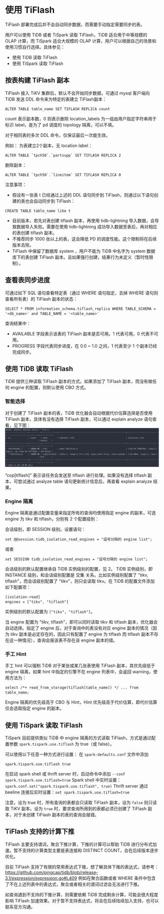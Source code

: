 # 使用 TiFlash
TiFlash 部署完成后并不会自动同步数据，而需要手动指定需要同步的表。

用户可以使用 TiDB 或者 TiSpark 读取 TiFlash，TiDB 适合用于中等规模的 OLAP 计算，而 TiSpark 适合大规模的 OLAP 计算，用户可以根据自己的场景和使用习惯自行选择。具体参见：
  * 使用 TiDB 读取 TiFlash
  * 使用 TiSpark 读取 TiFlash
## 按表构建 TiFlash 副本
TiFlash 接入 TiKV 集群后，默认不会开始同步数据，可通过 mysql 客户端向 TiDB 发送 DDL 命令来为特定的表建立 TiFlash副本：
```
ALTER TABLE table_name SET TIFLASH REPLICA count 
```
count 表示副本数，0 则表示删除
location_labels 为一组由用户指定字符串用于标识 label，是为了 pd 调度的 topology 隔离，可以不填。

对于相同表的多次 DDL 命令，仅保证最后一次能生效。

例如：
为表建立2个副本，无 location label：
```
ALTER TABLE `tpch50`.`partsupp` SET TIFLASH REPLICA 2
```
删除副本：
```
ALTER TABLE `tpch50`.`lineitem` SET TIFLASH REPLICA 0
```

注意事项：
  * 假设有一张表 t 已经通过上述的 DDL 语句同步到 TiFlash，则通过以下语句创建的表也会自动同步到 TiFlash：
```
CREATE TABLE table_name like t
```
  * 目前版本，若先对表创建 tiflash 副本，再使用 tidb-lightning 导入数据，会导致数据导入失败。需要在使用 tidb-lightning 成功导入数据至表后，再对相应的表创建 tiflash 副本。
  * 不推荐同步 1000 张以上的表，这会降低 PD 的调度性能。这个限制将在后续版本去除。
  * TiFlash 中保留了数据库 system ，用户不能为 TiDB 中名字为 system 数据库下的表创建 TiFlash 副本。且如果强行创建，结果行为未定义（暂时性限制）。
## 查看表同步进度
可通过如下 SQL 语句查看特定表（通过 WHERE 语句指定，去掉 WHERE 语句则查看所有表）的 TiFlash 副本的状态：
```
SELECT * FROM information_schema.tiflash_replica WHERE TABLE_SCHEMA = '<db_name>' and TABLE_NAME = '<table_name>'
```
查询结果中：
  * AVAILABLE 字段表示该表的 TiFlash 副本是否可用。1 代表可用，0 代表不可用。
  * PROGRESS 字段代表同步进度，在 0.0 ~ 1.0 之间，1 代表至少 1 个副本已经完成同步。
## 使用 TiDB 读取 TiFlash
TiDB 提供三种读取 TiFlash 副本的方式。如果添加了 TiFlash 副本，而没有做任何 engine 的配置，则默认使用 CBO 方式。
### 智能选择
对于创建了 TiFlash 副本的表，TiDB 优化器会自动根据代价估算选择是否使用 TiFlash 副本，具体有没有选择 TiFlash 副本，可以通过 explain analyze 语句查看，见下图：
![tidb-display](/media/tiflash/tidb-display.png)

“cop[tiflash]” 表示该任务会发送至 tiflash 进行处理。如果没有选择 tiflash 副本，可尝试通过 analyze table 语句更新统计信息后，再查看 explain analyze 结果。
### Engine 隔离
Engine 隔离是通过配置变量来指定所有的查询均使用指定 engine 的副本，可选 engine 为 tikv 和 tiflash，分别有 2 个配置级别：

会话级别，即 SESSION 级别。设置语句：
```
set @@session.tidb_isolation_read_engines = "逗号分隔的 engine list";
```
或者
```
set SESSION tidb_isolation_read_engines = "逗号分隔的 engine list";
```
会话级别的默认配置继承自 TiDB 实例级别的配置，见 2。
TiDB 实例级别，即 INSTANCE 级别，和会话级别配置是 交集 关系。比如实例级别配置了 "tikv, tiflash"，而会话级别配置了 "tikv"，则只会读取 tikv。在 TiDB 的配置文件添加如下配置项：
```
[isolation-read]
engines = ["tikv", "tiflash"]
```
实例级别的默认配置为 `["tikv", "tiflash"]`。

当 engine 配置为 "tikv, tiflash"，即可以同时读取 tikv 和 tiflash 副本，优化器会自动选择。指定了 engine 后，对于查询中的表没有对应 engine 副本的情况（因为 tikv 副本是必定存在的，因此只有配置了 engine 为 tiflash 而 tiflash 副本不存在这一种情况），查询会报该表不存在该 engine 副本的错。
### 手工 Hint
手工 hint 可以强制 TiDB 对于某张或某几张表使用 TiFlash 副本，其优先级低于 engine 隔离，如果 hint 中指定的引擎不在 engine 列表中，会返回 warning，使用方法为：
```
select /*+ read_from_storage(tiflash[table_name]) */ ... from table_name;
```

Engine 隔离的优先级高于 CBO 与 Hint，Hint 优先级高于代价估算，即代价估算仅会选取指定 engine 的副本。

## 使用 TiSpark 读取 TiFlash
TiSpark 目前提供类似 TiDB 中 engine 隔离的方式读取 TiFlash，方式是通过配置参数
`spark.tispark.use.tiflash` 为 true（或 false）。

可以使用以下任意一种方式进行设置：
在 `spark-defaults.conf` 文件中添加 
```
spark.tispark.use.tiflash true
```
在启动 spark shell 或 thrift server 时，启动命令中添加 `--conf spark.tispark.use.tiflash=true`
Spark shell 中实时设置：`spark.conf.set("spark.tispark.use.tiflash", true)`
Thrift server 通过 beeline 连接后实时设置：`set spark.tispark.use.tiflash=true`

注意，设为 true 时，所有查询的表都会只读取 TiFlash 副本，设为 `false` 则只读取 TiKV 副本。设为 `true` 时，要求查询所用到的表都必须已创建了 TiFlash 副本，对于未创建 TiFlash 副本的表的查询会报错。
## TiFlash 支持的计算下推
TiFlash 主要支持谓词，聚合下推计算，下推的计算可以帮助 TiDB 进行分布式加速。暂不支持的计算类型主要是表连接和 DISTINCT COUNT，会在后续版本逐步优化。

目前 TiFlash 支持了有限的常用表达式下推，想了解具体下推的表达式，请参考：https://github.com/pingcap/tidb/blob/release-3.1/expression/expression.go#L409
例如在聚合函数或者 WHERE 条件中包含了不在上述列表中的表达式，聚合或者相关的谓词过滤会无法进行下推。

如查询遇到不支持的下推计算，则需要依赖 TiDB 完成剩余计算，可能会很大程度影响 TiFlash 加速效果。对于暂不支持表达式，将会在后续陆续加入支持，也可以联系官方沟通。
